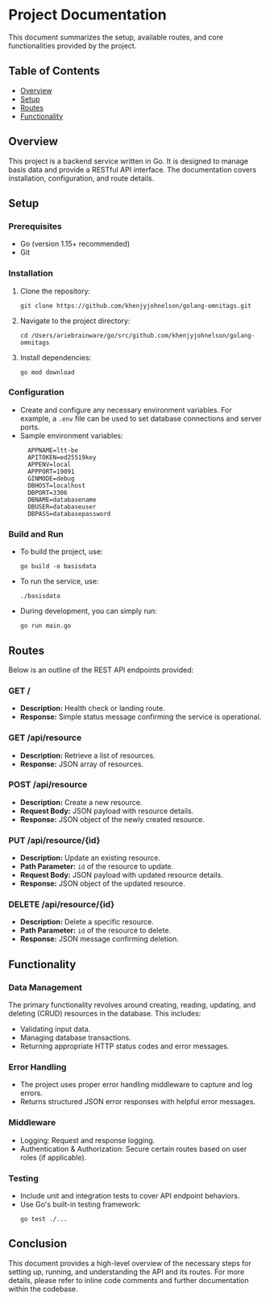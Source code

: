 # Project Documentation

This document summarizes the setup, available routes, and core functionalities provided by the project.

## Table of Contents

- [Overview](#overview)
- [Setup](#setup)
- [Routes](#routes)
- [Functionality](#functionality)

## Overview

This project is a backend service written in Go. It is designed to manage basis data and provide a RESTful API interface. The documentation covers installation, configuration, and route details.

## Setup

### Prerequisites

- Go (version 1.15+ recommended)
- Git

### Installation

1. Clone the repository:
   ```
   git clone https://github.com/khenjyjohnelson/golang-omnitags.git
   ```
2. Navigate to the project directory:
   ```
   cd /Users/ariebrainware/go/src/github.com/khenjyjohnelson/golang-omnitags
   ```
3. Install dependencies:
   ```
   go mod download
   ```

### Configuration

- Create and configure any necessary environment variables. For example, a `.env` file can be used to set database connections and server ports.
- Sample environment variables:
  ```
    APPNAME=ltt-be
    APITOKEN=ed25519key
    APPENV=local
    APPPORT=19091
    GINMODE=debug
    DBHOST=localhost
    DBPORT=3306
    DBNAME=databasename
    DBUSER=databaseuser
    DBPASS=databasepassword
  ```

### Build and Run

- To build the project, use:
  ```
  go build -o basisdata
  ```
- To run the service, use:
  ```
  ./basisdata
  ```
- During development, you can simply run:
  ```
  go run main.go
  ```

## Routes

Below is an outline of the REST API endpoints provided:

### GET /

- **Description:** Health check or landing route.
- **Response:** Simple status message confirming the service is operational.

### GET /api/resource

- **Description:** Retrieve a list of resources.
- **Response:** JSON array of resources.

### POST /api/resource

- **Description:** Create a new resource.
- **Request Body:** JSON payload with resource details.
- **Response:** JSON object of the newly created resource.

### PUT /api/resource/{id}

- **Description:** Update an existing resource.
- **Path Parameter:** `id` of the resource to update.
- **Request Body:** JSON payload with updated resource details.
- **Response:** JSON object of the updated resource.

### DELETE /api/resource/{id}

- **Description:** Delete a specific resource.
- **Path Parameter:** `id` of the resource to delete.
- **Response:** JSON message confirming deletion.

## Functionality

### Data Management

The primary functionality revolves around creating, reading, updating, and deleting (CRUD) resources in the database. This includes:

- Validating input data.
- Managing database transactions.
- Returning appropriate HTTP status codes and error messages.

### Error Handling

- The project uses proper error handling middleware to capture and log errors.
- Returns structured JSON error responses with helpful error messages.

### Middleware

- Logging: Request and response logging.
- Authentication & Authorization: Secure certain routes based on user roles (if applicable).

### Testing

- Include unit and integration tests to cover API endpoint behaviors.
- Use Go's built-in testing framework:
  ```
  go test ./...
  ```

## Conclusion

This document provides a high-level overview of the necessary steps for setting up, running, and understanding the API and its routes. For more details, please refer to inline code comments and further documentation within the codebase.
